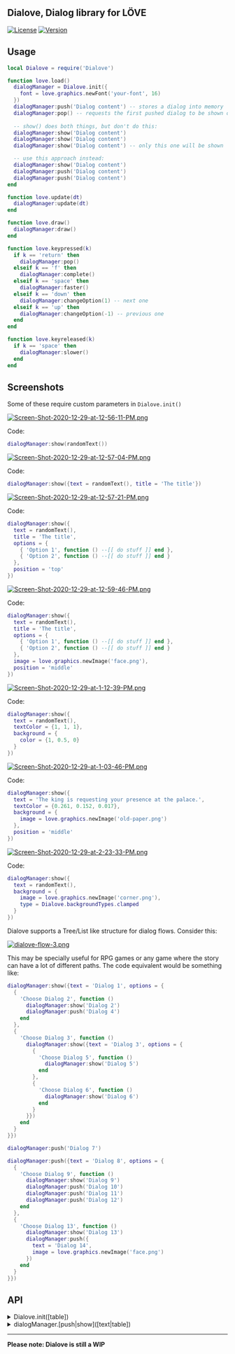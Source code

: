 ## Dialove, Dialog library for LÖVE

[![License](http://img.shields.io/:license-MIT-blue.svg)](https://github.com/tavuntu/dialove/blob/main/LICENSE.md)
[![Version](http://img.shields.io/:beta-0.0.3-green.svg)](https://github.com/tavuntu/dialove)

## Usage

```lua
local Dialove = require('Dialove')

function love.load()
  dialogManager = Dialove.init({
    font = love.graphics.newFont('your-font', 16)
  })
  dialogManager:push('Dialog content') -- stores a dialog into memory
  dialogManager:pop() -- requests the first pushed dialog to be shown on screen
  
  -- show() does both things, but don't do this:
  dialogManager:show('Dialog content')
  dialogManager:show('Dialog content')
  dialogManager:show('Dialog content') -- only this one will be shown

  -- use this approach instead:
  dialogManager:show('Dialog content')
  dialogManager:push('Dialog content')
  dialogManager:push('Dialog content')
end

function love.update(dt)
  dialogManager:update(dt)
end

function love.draw()
  dialogManager:draw()
end

function love.keypressed(k)
  if k == 'return' then
    dialogManager:pop()
  elseif k == 'f' then
    dialogManager:complete()
  elseif k == 'space' then
    dialogManager:faster()
  elseif k == 'down' then
    dialogManager:changeOption(1) -- next one
  elseif k == 'up' then
    dialogManager:changeOption(-1) -- previous one
  end
end

function love.keyreleased(k)
  if k == 'space' then
    dialogManager:slower()
  end
end
```

## Screenshots

Some of these require custom parameters in ```Dialove.init()```

[![Screen-Shot-2020-12-29-at-12-56-11-PM.png](https://i.postimg.cc/Mp84rChg/Screen-Shot-2020-12-29-at-12-56-11-PM.png)](https://postimg.cc/GHqq453j)

Code:

```lua
dialogManager:show(randomText())
```

[![Screen-Shot-2020-12-29-at-12-57-04-PM.png](https://i.postimg.cc/4dnF9s9H/Screen-Shot-2020-12-29-at-12-57-04-PM.png)](https://postimg.cc/62J0sszB)

Code:

```lua
dialogManager:show({text = randomText(), title = 'The title'})
```

[![Screen-Shot-2020-12-29-at-12-57-21-PM.png](https://i.postimg.cc/KjMq0fQZ/Screen-Shot-2020-12-29-at-12-57-21-PM.png)](https://postimg.cc/hQK1j9Hw)

Code:

```lua
dialogManager:show({
  text = randomText(),
  title = 'The title',
  options = {
    { 'Option 1', function () --[[ do stuff ]] end },
    { 'Option 2', function () --[[ do stuff ]] end }
  },
  position = 'top'
})
```

[![Screen-Shot-2020-12-29-at-12-59-46-PM.png](https://i.postimg.cc/Zq5wG4js/Screen-Shot-2020-12-29-at-12-59-46-PM.png)](https://postimg.cc/Mng0RkC1)

Code:

```lua
dialogManager:show({
  text = randomText(),
  title = 'The title',
  options = {
    { 'Option 1', function () --[[ do stuff ]] end },
    { 'Option 2', function () --[[ do stuff ]] end }
  },
  image = love.graphics.newImage('face.png'),
  position = 'middle'
})
```

[![Screen-Shot-2020-12-29-at-1-12-39-PM.png](https://i.postimg.cc/LXsG3jrX/Screen-Shot-2020-12-29-at-1-12-39-PM.png)](https://postimg.cc/MchsWfZ2)

Code:

```lua
dialogManager:show({
  text = randomText(),
  textColor = {1, 1, 1},
  background = {
    color = {1, 0.5, 0}
  }
})
```

[![Screen-Shot-2020-12-29-at-1-03-46-PM.png](https://i.postimg.cc/bv594bZd/Screen-Shot-2020-12-29-at-1-03-46-PM.png)](https://postimg.cc/VSjtCJBc)

Code:

```lua
dialogManager:show({
  text = 'The king is requesting your presence at the palace.',
  textColor = {0.261, 0.152, 0.017},
  background = {
    image = love.graphics.newImage('old-paper.png')
  },
  position = 'middle'
})
```

[![Screen-Shot-2020-12-29-at-2-23-33-PM.png](https://i.postimg.cc/sxmGSQZ3/Screen-Shot-2020-12-29-at-2-23-33-PM.png)](https://postimg.cc/dZ70c0Bf)

Code:

```lua
dialogManager:show({
  text = randomText(),
  background = {
    image = love.graphics.newImage('corner.png'),
    type = Dialove.backgroundTypes.clamped
  }
})
```

Dialove supports a Tree/List like structure for dialog flows. Consider this:

[![dialove-flow-3.png](https://i.postimg.cc/J7Yrb9m8/dialove-flow-3.png)](https://postimg.cc/8sWgGXjX)

This may be specially useful for RPG games or any game where the story can have a lot of different paths. The code equivalent would be something like:

```lua
dialogManager:show({text = 'Dialog 1', options = {
  {
    'Choose Dialog 2', function ()
      dialogManager:show('Dialog 2')
      dialogManager:push('Dialog 4')
    end
  },
  {
    'Choose Dialog 3', function ()
      dialogManager:show({text = 'Dialog 3', options = {
        {
          'Choose Dialog 5', function ()
            dialogManager:show('Dialog 5')
          end
        },
        {
          'Choose Dialog 6', function ()
            dialogManager:show('Dialog 6')
          end
        }
      }})
    end
  }
}})

dialogManager:push('Dialog 7')

dialogManager:push({text = 'Dialog 8', options = {
  {
    'Choose Dialog 9', function ()
      dialogManager:show('Dialog 9')
      dialogManager:push('Dialog 10')
      dialogManager:push('Dialog 11')
      dialogManager:push('Dialog 12')
    end
  },
  {
    'Choose Dialog 13', function ()
      dialogManager:show('Dialog 13')
      dialogManager:push({
        text = 'Dialog 14',
        image = love.graphics.newImage('face.png')
      })
    end
  }
}})
```

## API

<details>
  <summary>Dialove.init([table])</summary>
  
  ```table``` supports the properties:

  * ```font```: LÖVE [Font](https://love2d.org/wiki/Font)
    * The font to use
  * ```viewportW```: number
    * Will normally be your canvas width
  * ```viewportH```: number
    * Will normally be your canvas height
  * ```margin```: number
    * Space between the screen edge and the dialog background
  * ```padding```: number
    * Space between text and the edge of the dialog background
  * ```verticalPadding```: number
    * Top and bottom paddings
  * ```horizontalPadding```: number
    * Left and right paddings
  * ```cornerRadius```: number
    * The radius of corners for color/texture backgrounds
  * ```lineSpacing```: number
    * Defaults to 1.4
  * ```optionsSeparation```: number
    * Force the space between the last line of text and the options (pixels)
  * ```defaultNumberOfLines```: number
    * Number of lines used for all dialogs (not including the line(s) for the options)
  * ```typingSound```: LÖVE [Source](https://love2d.org/wiki/Source)
    * Typing sound, ignored for punctuation (. , ; : ? !)
</details>

<details>
  <summary>dialogManager.[push|show]([text|table])</summary>
  
  ```table``` supports the properties:

  * ```text```: string
    * The content of the dialog that will be spelled
  * ```title```: string
    * Usually the character name
  * ```background```: table
    * May contain the following properties:
      * ```color```: table
      * ```image```: LÖVE [Image](https://love2d.org/wiki/Image)
      * ```type```: string
        * Dialove.backgroundTypes.normal (default)
        * Dialove.backgroundTypes.tiled (not yet implemented)
        * Dialove.backgroundTypes.clamped
  * ```titleColor```: table
    * Color for the title text, if any
  * ```textColor```: table
    * Color for the content text
  * ```selectedOptionColor```: table
    * Color for the selected option text
  * ```unselectedOptionColor```: table
    * Color for the unselected option text
  * ```numberOfLines```: number
    * Same as in ```defaultNumberOfLines``` in ```Dialog.init()```, just at dialog level
  * ```autoHeight```: boolean
    * When true, the dialog height will fit all the text and or the image
  * ```position```: string
    * ```top``` or ```middle``` (defaults to a bottom position)
  * ```options```: table
    * A list of tables where each one is a string at index 1 and a function at index 2, as shown in the examples
  * ```image```: LÖVE [Image](https://love2d.org/wiki/Image)
    * Usually the character face
</details>

---

**Please note: Dialove is still a WIP**
